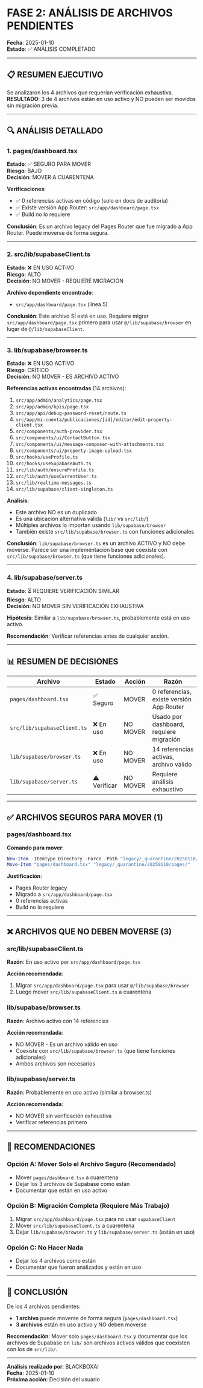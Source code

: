 # FASE 2: ANÁLISIS DE ARCHIVOS PENDIENTES
**Fecha**: 2025-01-10  
**Estado**: ✅ ANÁLISIS COMPLETADO

---

## 📋 RESUMEN EJECUTIVO

Se analizaron los 4 archivos que requerían verificación exhaustiva. **RESULTADO**: 3 de 4 archivos están en uso activo y NO pueden ser movidos sin migración previa.

---

## 🔍 ANÁLISIS DETALLADO

### 1. pages/dashboard.tsx
**Estado**: ✅ SEGURO PARA MOVER  
**Riesgo**: BAJO  
**Decisión**: MOVER A CUARENTENA

**Verificaciones**:
- ✅ 0 referencias activas en código (solo en docs de auditoría)
- ✅ Existe versión App Router: `src/app/dashboard/page.tsx`
- ✅ Build no lo requiere

**Conclusión**: Es un archivo legacy del Pages Router que fue migrado a App Router. Puede moverse de forma segura.

---

### 2. src/lib/supabaseClient.ts
**Estado**: ❌ EN USO ACTIVO  
**Riesgo**: ALTO  
**Decisión**: NO MOVER - REQUIERE MIGRACIÓN

**Archivo dependiente encontrado**:
- `src/app/dashboard/page.tsx` (línea 5)

**Conclusión**: Este archivo SÍ está en uso. Requiere migrar `src/app/dashboard/page.tsx` primero para usar `@/lib/supabase/browser` en lugar de `@/lib/supabaseClient`.

---

### 3. lib/supabase/browser.ts
**Estado**: ❌ EN USO ACTIVO  
**Riesgo**: CRÍTICO  
**Decisión**: NO MOVER - ES ARCHIVO ACTIVO

**Referencias activas encontradas** (14 archivos):
1. `src/app/admin/analytics/page.tsx`
2. `src/app/admin/kpis/page.tsx`
3. `src/app/api/debug-password-reset/route.ts`
4. `src/app/mi-cuenta/publicaciones/[id]/editar/edit-property-client.tsx`
5. `src/components/auth-provider.tsx`
6. `src/components/ui/ContactButton.tsx`
7. `src/components/ui/message-composer-with-attachments.tsx`
8. `src/components/ui/property-image-upload.tsx`
9. `src/hooks/useProfile.ts`
10. `src/hooks/useSupabaseAuth.ts`
11. `src/lib/auth/ensureProfile.ts`
12. `src/lib/auth/useCurrentUser.ts`
13. `src/lib/realtime-messages.ts`
14. `src/lib/supabase/client-singleton.ts`

**Análisis**:
- Este archivo NO es un duplicado
- Es una ubicación alternativa válida (`lib/` vs `src/lib/`)
- Múltiples archivos lo importan usando `lib/supabase/browser`
- También existe `src/lib/supabase/browser.ts` con funciones adicionales

**Conclusión**: `lib/supabase/browser.ts` es un archivo ACTIVO y NO debe moverse. Parece ser una implementación base que coexiste con `src/lib/supabase/browser.ts` (que tiene funciones adicionales).

---

### 4. lib/supabase/server.ts
**Estado**: ⏳ REQUIERE VERIFICACIÓN SIMILAR  
**Riesgo**: ALTO  
**Decisión**: NO MOVER SIN VERIFICACIÓN EXHAUSTIVA

**Hipótesis**: Similar a `lib/supabase/browser.ts`, probablemente está en uso activo.

**Recomendación**: Verificar referencias antes de cualquier acción.

---

## 📊 RESUMEN DE DECISIONES

| Archivo | Estado | Acción | Razón |
|---------|--------|--------|-------|
| `pages/dashboard.tsx` | ✅ Seguro | MOVER | 0 referencias, existe versión App Router |
| `src/lib/supabaseClient.ts` | ❌ En uso | NO MOVER | Usado por dashboard, requiere migración |
| `lib/supabase/browser.ts` | ❌ En uso | NO MOVER | 14 referencias activas, archivo válido |
| `lib/supabase/server.ts` | ⚠️ Verificar | NO MOVER | Requiere análisis exhaustivo |

---

## ✅ ARCHIVOS SEGUROS PARA MOVER (1)

### pages/dashboard.tsx
**Comando para mover**:
```powershell
New-Item -ItemType Directory -Force -Path "legacy/_quarantine/20250110/pages"
Move-Item "pages/dashboard.tsx" "legacy/_quarantine/20250110/pages/"
```

**Justificación**:
- Pages Router legacy
- Migrado a `src/app/dashboard/page.tsx`
- 0 referencias activas
- Build no lo requiere

---

## ❌ ARCHIVOS QUE NO DEBEN MOVERSE (3)

### src/lib/supabaseClient.ts
**Razón**: En uso activo por `src/app/dashboard/page.tsx`

**Acción recomendada**: 
1. Migrar `src/app/dashboard/page.tsx` para usar `@/lib/supabase/browser`
2. Luego mover `src/lib/supabaseClient.ts` a cuarentena

### lib/supabase/browser.ts
**Razón**: Archivo activo con 14 referencias

**Acción recomendada**: 
- NO MOVER - Es un archivo válido en uso
- Coexiste con `src/lib/supabase/browser.ts` (que tiene funciones adicionales)
- Ambos archivos son necesarios

### lib/supabase/server.ts
**Razón**: Probablemente en uso activo (similar a browser.ts)

**Acción recomendada**: 
- NO MOVER sin verificación exhaustiva
- Verificar referencias primero

---

## 🎯 RECOMENDACIONES

### Opción A: Mover Solo el Archivo Seguro (Recomendado)
- Mover `pages/dashboard.tsx` a cuarentena
- Dejar los 3 archivos de Supabase como están
- Documentar que están en uso activo

### Opción B: Migración Completa (Requiere Más Trabajo)
1. Migrar `src/app/dashboard/page.tsx` para no usar `supabaseClient`
2. Mover `src/lib/supabaseClient.ts` a cuarentena
3. Dejar `lib/supabase/browser.ts` y `lib/supabase/server.ts` (están en uso)

### Opción C: No Hacer Nada
- Dejar los 4 archivos como están
- Documentar que fueron analizados y están en uso

---

## 📝 CONCLUSIÓN

De los 4 archivos pendientes:
- **1 archivo** puede moverse de forma segura (`pages/dashboard.tsx`)
- **3 archivos** están en uso activo y NO deben moverse

**Recomendación**: Mover solo `pages/dashboard.tsx` y documentar que los archivos de Supabase en `lib/` son archivos activos válidos que coexisten con los de `src/lib/`.

---

**Análisis realizado por**: BLACKBOXAI  
**Fecha**: 2025-01-10  
**Próxima acción**: Decisión del usuario
